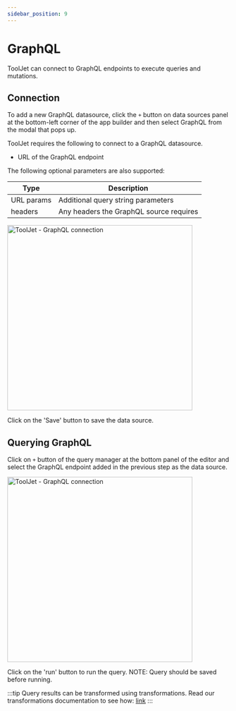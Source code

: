 ```yaml
---
sidebar_position: 9
---
```


# GraphQL


ToolJet can connect to GraphQL endpoints to execute queries and mutations.

## Connection

To add a new GraphQL datasource, click the `+` button on  data sources panel at the bottom-left corner of the app builder and then select GraphQL from the modal that pops up.

ToolJet requires the following to connect to a GraphQL datasource.

- URL of the GraphQL endpoint

The following optional parameters are also supported:

   | Type         | Description |
   | -----------  | ----------- |
   | URL params   | Additional query string parameters|
   | headers      | Any headers the GraphQL source requires|



<img class="screenshot-full" src="/img/datasource-reference/graphql/add-source.gif" alt="ToolJet - GraphQL connection" height="420"/>

Click on the 'Save' button to save the data source.

## Querying GraphQL
Click on `+` button of the query manager at the bottom panel of the editor and select the GraphQL endpoint added in the previous step as the  data source. 

<img class="screenshot-full" src="/img/datasource-reference/graphql-query.png" alt="ToolJet - GraphQL connection" height="420"/>

Click on the 'run' button to run the query. NOTE: Query should be saved before running.

:::tip
Query results can be transformed using transformations. Read our transformations documentation to see how: [link](/docs/tutorial/transformations)
:::